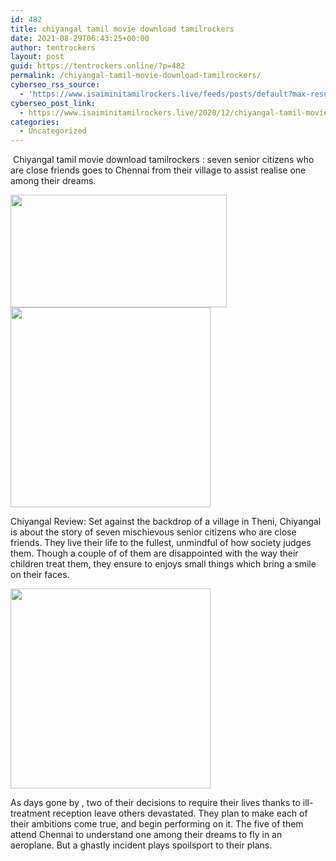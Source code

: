```yaml
---
id: 482
title: chiyangal tamil movie download tamilrockers
date: 2021-08-29T06:43:25+00:00
author: tentrockers
layout: post
guid: https://tentrockers.online/?p=482
permalink: /chiyangal-tamil-movie-download-tamilrockers/
cyberseo_rss_source:
  - 'https://www.isaiminitamilrockers.live/feeds/posts/default?max-results=150&start-index=151'
cyberseo_post_link:
  - https://www.isaiminitamilrockers.live/2020/12/chiyangal-tamil-movie-download.html
categories:
  - Uncategorized
---
```

<meta content="&nbsp;Chiyangal tamil movie download tamilrockers : seven senior citizens who are close friends goes to Chennai from their village to assist real..." name="twitter:description" />

  


<center>
</center>

&nbsp;Chiyangal tamil movie download tamilrockers : seven senior citizens who are close friends goes to Chennai from their village to assist realise one among their dreams.<ins data-width="0" data-height="0" class="c36959e1bc6" data-domain="//aaaaaco.com" data-affquery="/f5ff9bfd5d/36959e1bc6/?placementName=default"></ins>

<div class="separator">
  <a href="https://1.bp.blogspot.com/-YUc-xFplx3I/X-lMVRXtdtI/AAAAAAAAAI4/J8lzNkocZdw5tOY6JiiesgCMG9mjX-AGACLcBGAsYHQ/s470/CHIYANGAL-FULL-MOVIE.JPG" imageanchor="1"><img loading="lazy" border="0" data-original-height="219" data-original-width="470" height="180" src="https://1.bp.blogspot.com/-YUc-xFplx3I/X-lMVRXtdtI/AAAAAAAAAI4/J8lzNkocZdw5tOY6JiiesgCMG9mjX-AGACLcBGAsYHQ/w346-h180/CHIYANGAL-FULL-MOVIE.JPG" width="346" /></a>
</div>



<div class="separator">
  <a href="https://aaaaaco.com/b7e8e06d99/2b782d608c/?placementName=default" imageanchor="1" target="_blank" rel="noopener"><img border="0" data-original-height="166" data-original-width="800" src="https://1.bp.blogspot.com/-nNm6CyLeIPI/X-lMeDcLGtI/AAAAAAAAAI8/BZcm0ftxGKYw2xjhJA3j-cSrKCJm3Kx2ACLcBGAsYHQ/s320/unnamed.gif" width="320" /></a>
</div>

<ins data-width="0" data-height="0" class="c36959e1bc6" data-domain="//aaaaaco.com" data-affquery="/f5ff9bfd5d/36959e1bc6/?placementName=default"></ins>

Chiyangal Review: Set against the backdrop of a village in Theni, Chiyangal is about the story of seven mischievous senior citizens who are close friends. They live their life to the fullest, unmindful of how society judges them. Though a couple of of them are disappointed with the way their children treat them, they ensure to enjoys small things which bring a smile on their faces.<ins data-width="0" data-height="0" class="c36959e1bc6" data-domain="//aaaaaco.com" data-affquery="/f5ff9bfd5d/36959e1bc6/?placementName=default"></ins>

<div class="separator">
  <a href="https://aaaaaco.com/b7e8e06d99/2b782d608c/?placementName=default" imageanchor="1" target="_blank" rel="noopener"><img border="0" data-original-height="166" data-original-width="800" src="https://1.bp.blogspot.com/-UeA19QRseTQ/X-lMm2QztZI/AAAAAAAAAJE/9dgI7NoqsXY54aQuN0H1ph5cLMZXARHFwCLcBGAsYHQ/s320/unnamed.gif" width="320" /></a>
</div>

<ins data-width="0" data-height="0" class="c36959e1bc6" data-domain="//aaaaaco.com" data-affquery="/f5ff9bfd5d/36959e1bc6/?placementName=default"></ins>

As days gone by , two of their decisions to require their lives thanks to ill-treatment reception leave others devastated. They plan to make each of their ambitions come true, and begin performing on it. The five of them attend Chennai to understand one among their dreams to fly in an aeroplane. But a ghastly incident plays spoilsport to their plans.<ins data-width="0" data-height="0" class="c36959e1bc6" data-domain="//aaaaaco.com" data-affquery="/f5ff9bfd5d/36959e1bc6/?placementName=default"></ins>

<center>
</center>